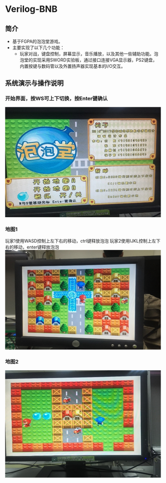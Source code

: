 # Verilog-BNB

## 简介

- 基于FGPA的泡泡堂游戏。
- 主要实现了以下几个功能：
  - 玩家对战，键盘控制，屏幕显示，音乐播放，以及其他一些辅助功能。泡泡堂的实现采用SWORD实验板，通过接口连接VGA显示器，PS2键盘，内置按键与数码管以及外置扬声器实现基本的I/O交互。

## 系统演示与操作说明

### 开始界面，按WS可上下切换，按Enter键确认

![1](./screenshots/1.jpg)

### 地图1

   玩家1使用WASD控制上左下右的移动，ctrl键释放泡泡
   玩家2使用IJKL控制上左下右的移动，enter键释放泡泡
   ![2](./screenshots/2.jpg)

### 地图2

![3](./screenshots/3.jpg)

